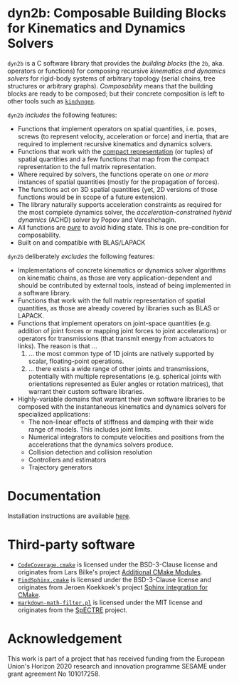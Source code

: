 # dyn2b: Composable Building Blocks for Kinematics and Dynamics Solvers

`dyn2b` is a C software library that provides the _building blocks_ (the `2b`, aka. operators or functions) for composing recursive _kinematics and dynamics solvers_ for rigid-body systems of arbitrary topology (serial chains, tree structures or arbitrary graphs). _Composability_ means that the building blocks are ready to be composed; but their concrete composition is left to other tools such as [`kindyngen`](https://github.com/comp-rob2b/kindyngen).

`dyn2b` _includes_ the following features:

* Functions that implement operators on spatial quantities, i.e. poses, screws (to represent velocity, acceleration or force) and inertia, that are required to implement recursive kinematics and dynamics solvers.
* Functions that work with the [compact representation]((docs/conventions.md)) (or tuples) of spatial quantities and a few functions that map from the compact representation to the full matrix representation.
* Where required by solvers, the functions operate on one _or more_ instances of spatial quantities (mostly for the propagation of forces).
* The functions act on 3D spatial quantities (yet, 2D versions of those functions would be in scope of a future extension).
* The library naturally supports acceleration constraints as required for the most complete dynamics solver, the _acceleration-constrained hybrid dynamics_ (ACHD) solver by Popov and Vereshchagin.
* All functions are [_pure_](https://en.wikipedia.org/wiki/Pure_function) to avoid hiding state. This is one pre-condition for composability.
* Built on and compatible with BLAS/LAPACK

`dyn2b` deliberately _excludes_ the following features:

* Implementations of concrete kinematics or dynamics solver algorithms on kinematic chains, as those are very application-dependent and should be contributed by external tools, instead of being implemented in a software library.
* Functions that work with the full matrix representation of spatial quantities, as those are already covered by libraries such as BLAS or LAPACK.
* Functions that implement operators on joint-space quantities (e.g. addition of joint forces or mapping joint forces to joint accelerations) or operators for transmissions (that transmit energy from actuators to links). The reason is that ...
  1. ... the most common type of 1D joints are natively supported by scalar, floating-point operations.
  2. ... there exists a wide range of other joints and transmissions, potentially with multiple representations (e.g. spherical joints with orientations represented as Euler angles or rotation matrices), that warrant their custom software libraries.
* Highly-variable domains that warrant their own software libraries to be composed with the instantaneous kinematics and dynamics solvers for specialized applications:
  - The non-linear effects of stiffness and damping with their wide range of models. This includes joint limits.
  - Numerical integrators to compute velocities and positions from the accelerations that the dynamics solvers produce.
  - Collision detection and collision resolution
  - Controllers and estimators
  - Trajectory generators

# Documentation

Installation instructions are available [here](docs/installation.md).

# Third-party software

* [`CodeCoverage.cmake`](thirdparty/cmake/codecoverage/CodeCoverage.cmake) is licensed under the BSD-3-Clause license and originates from Lars Bilke's project [Additional CMake Modules](https://github.com/bilke/cmake-modules).
* [`FindSphinx.cmake`](thirdparty/cmake/sphinx/FindSphinx.cmake) is licensed under the BSD-3-Clause license and originates from Jeroen Koekkoek's project [Sphinx integration for CMake](https://github.com/k0ekk0ek/cmake-sphinx).
* [`markdown-math-filter.pl`](docs/config/markdown-math-filter.pl) is licensed under the MIT license and originates from the [SpECTRE](https://github.com/sxs-collaboration/spectre) project.

# Acknowledgement

This work is part of a project that has received funding from the European Union's Horizon 2020 research and innovation programme SESAME under grant agreement No 101017258.